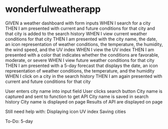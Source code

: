 # wonderfulweatherapp
GIVEN a weather dashboard with form inputs
WHEN I search for a city
THEN I am presented with current and future conditions for that city and that city is added to the search history
WHEN I view current weather conditions for that city
THEN I am presented with the city name, the date, an icon representation of weather conditions, the temperature, the humidity, the wind speed, and the UV index
WHEN I view the UV index
THEN I am presented with a color that indicates whether the conditions are favorable, moderate, or severe
WHEN I view future weather conditions for that city
THEN I am presented with a 5-day forecast that displays the date, an icon representation of weather conditions, the temperature, and the humidity
WHEN I click on a city in the search history
THEN I am again presented with current and future conditions for that city


User enters city name into input field
User clicks search button
City name is captured and sent to function to get API
City name is saved in search history
City name is displayed on page
Results of API are displayed on page

Still need help with:
Displaying icon
UV index
Saving cities

To-Do: 
5-day